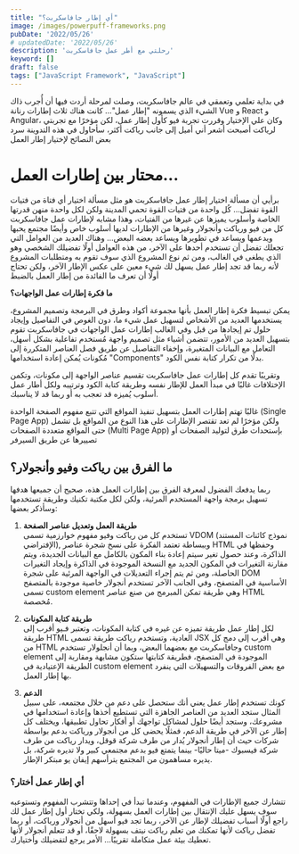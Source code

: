 ```yaml
---
title: "أي إطار جافاسكربت؟"
image: /images/powerpuff-frameworks.png
pubDate: '2022/05/26'
# updatedDate: '2022/05/26'
description: 'رحلتي مع أطر عمل جافاسكربت'
keyword: []
draft: false
tags: ["JavaScript Framework", "JavaScript"]
---
```

في بداية تعلمي وتعمقي في عالم جافاسكربت، وصلت لمرحلة أردت فيها أن أُجرب ذاك الشيء الذي يسمونه "إطار عمل"... كانت هناك ثلاث إطارات رنانة Vue و React و Angular، وكان علي الإختيار وقررت تجربة فيو كأول إطار عمل، لكن مؤخرًا مع تجربتي لرياكت أصبحت أشعر أني أميل إلى جانب رياكت أكثر، سأحاول في هذه التدوينة سرد بعض النصائح لإختيار إطار العمل

# محتار بين إطارات العمل...

برأيي أن مسألة اختيار إطار عمل جافاسكربت هو مثل مسألة اختيار أي فتاة من فتيات القوة تفضل... كُل واحدة من فتيات القوة تحمي المدينة ولكن لكل واحدة منهن قدرتها الخاصة وأسلوب يميزها عن غيرها من الفتيات، وهذا مشابه لإطارات عمل جافاسكربت كل من فيو ورياكت وأنجولار وغيرها من الإطارات لديها أسلوب خاص وأيضًا مجتمع يحبها ويدعمها ويساعد في تطويرها ويساعد بعضه البعض... وهناك العديد من العوامل التي تجعلك تفضل أن تستخدم أحدها على الآخر، من هذه العوامل أولًا تفضيلك الشخصي وهو الذي يطغى في الغالب، ومن ثم نوع المشروع الذي سوف تقوم به ومتطلبات المشروع لأنه ربما قد تجد إطار عمل يسهل لك شيء معين على عكس الإطار الآخر، ولكن تحتاج أولًا أن تعرف ما الفائدة من إطار العمل بالضبط

**ما فكرة إطارات عمل الواجهات؟**

يمكن تبسيط فكرة إطار العمل بأنها مجموعة أكواد وطرق في البرمجة وتصميم المشروع، يستخدمها العديد من الأشخاص لتسهيل عمل شيء ما، دون الغوص في التفاصيل وإيجاد حلول تم إيجادها من قبل وفي الغالب إطارات عمل الواجهات في جافاسكربت تقوم بتسهيل العديد من اﻷمور، تتضمن أشياء مثل تصميم واجهة مُستخدم تفاعلية بشكل أسهل، التعامل مع البيانات المتغيرة، وإخفاء التفاصيل عن طريق فصل العناصر المتكررة إلى مُكونات يُمكن إعادة استخدامها "Components" بدلًا من تكرار كتابة نفس الكود.

وتقريبًا تقدم كل إطارات عمل جافاسكربت تقسيم عناصر الواجهة إلى مكونات، وتكمن الإختلافات غالبًا في مبدأ العمل للإطار نفسه وطريقة كتابة الكود وترتيبه ولكل أطار عمل أسلوب يُميزه قد تعجب به أو ربما قد لا يناسبك.

غالبًا تهتم إطارات العمل بتسهيل تنفيذ المواقع التي تتبع مفهوم الصفحة الواحدة (Single Page App) ولكن مؤخرًا لم تعد تقتصر الإطارات على هذا النوع من المواقع بل تشمل حتى المواقع متعددة الصفحات (Multi Page App) بإستحداث طرق لتوليد الصفحات أو تصييرها عن طريق السيرفر

## ما الفرق بين رياكت وفيو وأنجولار؟

ربما يدفعك الفضول لمعرفة الفرق بين إطارات العمل هذه، صحيح أن جميعها هدفها تسهيل برمجة واجهة المستخدم المرئية، ولكن لكل مكتبة تكنيك وطريقة تستخدمها وسأذكر بعضها:

1. **طريقة العمل وتعديل عناصر الصفحة**<br/>
تستخدم كل من رياكت وفيو مفهوم خوارزمية تسمى VDOM (نموذج كائنات المستند الإفتراضي), وببساطة تعتمد الفكرة على نسخ شجرة عناصر HTML وحفظها في الذاكرة، وعند حصول تغير سيتم إعادة بناء المكون بالكامل مع البيانات الجديدة، ويتم مقارنة التغيرات في المكون الجديد مع النسخة الموجودة في الذاكرة وإيجاد التغيرات الحاصلة، ومن ثم يتم إجراء التعديلات في الواجهة المرئية على شجرة DOM الأساسية في المتصفح، وفي الجانب الآخر تستخدم أنجولار خاصية موجودة بالمتصفح تسمى custom element وهي طريقة تمكن المبرمج من صنع عناصر HTML مُخصصة.

2. **طريقة كتابة المكونات**<br/>
لكل إطار عمل طريقة تميزه عن غيره في كتابة المكونات، وتعتبر فـيو أقرب إلى طريقة HTML العادية، وتستخدم رياكت طريقة تسمى JSX وهي أقرب إلى دمج كل من HTML وجافاسكربت مع بعضهما البعض، وبما أن أنجلولار تستخدم custom element الموجودة في المتصفح، فطريقة كتابتها ستكون مشابهة ومقاربة إلى الطريقة الإعتيادية في custom element مع بعض الفروقات والتسهيلات التي ينفرد بها إطار العمل.

3. **الدعم**<br/>
كونك تستخدم إطار عمل يعني أنك ستحصل على دعم من خلال مجتمعه، على سبيل المثال ستجد العديد من العناصر الجاهزة التي تستطيع أخذها وإعادة استخدامها في مشروعك، وستجد أيضًا حلول لمشاكل تواجهك أو أفكار تحاول تطبيقها، ويختلف كل إطار عن الآخر في طريقة الدعم، فمثلًا يحضى كل من أنجولار ورياكت بدعم بواسطة شركات حيث أن إطار أنجولار يُدار من طرف شركة قوقل، ويدار رياكت من طرف شركة فيسبوك -ميتا حاليًا- بينما يتمتع فيو بدعم مجتمعي كبير ولا تديره شركة، بل يديره مساهمون من المجتمع يترأسهم إيفان يو مبتكر الإطار.

### أي إطار عمل أختار؟
تتشارك جميع الإطارات في المفهوم، وعندما تبدأ في إحداها وتتشرب المفهوم وتستوعبه سوف يسهل عليك الإنتقال بين إطارات العمل بسهولة، ولكي تختار أول إطار عمل لك راجع أولًا أسباب تفضيلك لإطار عن الآخر، ربما تجد فيو أسهل من أنجولار ورياكت، أو ربما تفضل رياكت لأنها تمكنك من تعلم رياكت نيتف بسهولة لاحقًا، أو قد تتعلم أنجولار لأنها تعطيك بيئة عمل متكاملة تقريبًا... الأمر يرجع لتفضيلك وأختيارك.
